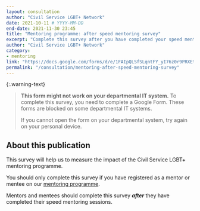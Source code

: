 ```yaml
---
layout: consultation
author: "Civil Service LGBT+ Network"
date: 2021-10-11 # YYYY-MM-DD
end-date: 2021-11-30 23:45
title: "Mentoring programme: after speed mentoring survey"
excerpt: "Complete this survey after you have completed your speed mentoring sessions, so that we can measure the impact of the Civil Service LGBT+ mentoring programme."
author: "Civil Service LGBT+ Network"
category:
- mentoring
link: "https://docs.google.com/forms/d/e/1FAIpQLSfSLqntFY_yI76z0r9PRXEtJ_H5ADIoJYMhD5Sl4cri2aTRGA/viewform?usp=sf_link"
permalink: "/consultation/mentoring-after-speed-mentoring-survey"
---
```


{:.warning-text}
> **This form might not work on your departmental IT system.** To complete this survey, you need to complete a Google Form. These forms are blocked on some departmental IT systems.
>
> If you cannot open the form on your departmental system, try again on your personal device.

## About this publication

This survey will help us to measure the impact of the Civil Service LGBT+ mentoring programme.

You should only complete this survey if you have registered as a mentor or mentee on our [mentoring programme](/mentoring).

Mentors and mentees should complete this survey **_after_** they have completed their speed mentoring sessions.

